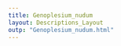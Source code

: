 ```yaml
---
title: Genoplesium_nudum
layout: Descriptions_Layout 
outp: "Genoplesium_nudum.html"
---
```



